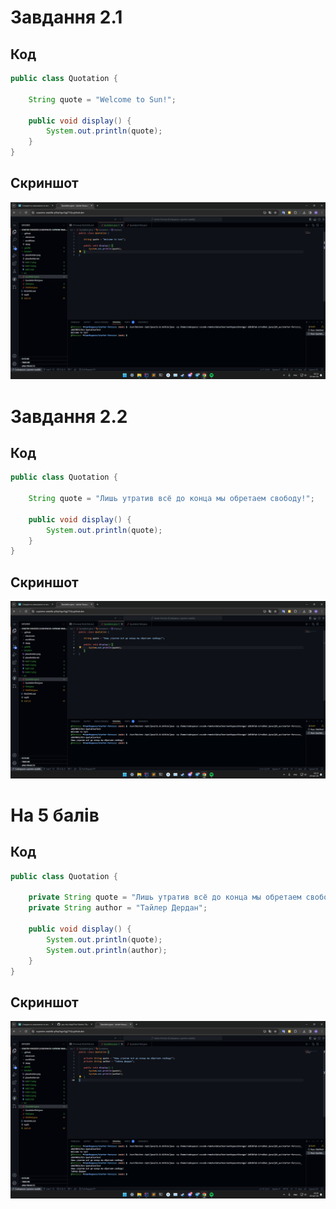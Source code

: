 # Завдання 2.1

## Код

``` java
public class Quotation {

    String quote = "Welcome to Sun!";

    public void display() {
        System.out.println(quote);
    }
}
```

## Скриншот

![](task2.1.png)

# Завдання 2.2

## Код

``` java
public class Quotation {

    String quote = "Лишь утратив всё до конца мы обретаем свободу!";

    public void display() {
        System.out.println(quote);
    }
}
```

## Скриншот

![](task2.2.png)

# На 5 балів

## Код

``` java
public class Quotation {

    private String quote = "Лишь утратив всё до конца мы обретаем свободу!";
    private String author = "Тайлер Дердан";

    public void display() {
        System.out.println(quote);
        System.out.println(author);
    }
}
```

## Скриншот

![](task2.3.png)